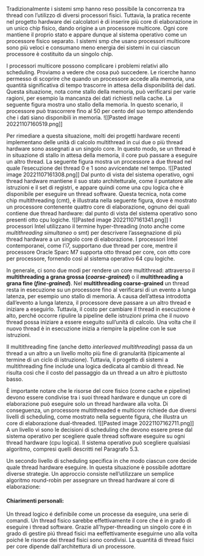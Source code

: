 Tradizionalmente i sistemi smp hanno reso possibile la concorrenza tra thread con l’utilizzo di diversi processori fisici. 
Tuttavia, la pratica recente nel progetto hardware dei calcolatori è di inserire più core di elaborazione in un unico chip fisico, dando origine a un processore multicore. 
Ogni core mantiene il proprio stato e appare dunque al sistema operativo come un processore fisico separato. 
I sistemi smp che usano processori multicore sono più veloci e consumano meno energia dei sistemi in cui ciascun processore è costituito da un singolo chip.

I processori multicore possono complicare i problemi relativi allo scheduling. 
Proviamo a vedere che cosa può succedere. Le ricerche hanno permesso di scoprire che quando un processore accede alla memoria, una quantità significativa di tempo trascorre in attesa della disponibilità dei dati. 
Questa situazione, nota come stallo della memoria, può verificarsi per varie ragioni, per esempio la mancanza dei dati richiesti nella cache. 
La seguente figura mostra uno stallo della memoria. In questo scenario, il processore può trascorrere fino al 50 per cento del suo tempo attendendo che i dati siano disponibili in memoria.
![[Pasted image 20221107160519.png]]

Per rimediare a questa situazione, molti dei progetti hardware recenti implementano delle unità di calcolo multithread in cui due o più thread hardware sono assegnati a un singolo core. 
In questo modo, se un thread è in situazione di stallo in attesa della memoria, il core può passare a eseguire un altro thread. 
La seguente figura mostra un processore a due thread nel quale l’esecuzione dei thread 0 e 1 sono avvicendate nel tempo.
![[Pasted image 20221107161308.png]]
Dal punto di vista del sistema operativo, ogni thread hardware mantiene il suo stato architetturale, come il puntatore alle istruzioni e il set di registri, e appare quindi come una cpu logica che è disponibile per eseguire un thread software. 
Questa tecnica, nota come chip multithreading (cmt), è illustrata nella seguente figura, dove è mostrato un processore contenente quattro core di elaborazione, ognuno dei quali contiene due thread hardware: dal punto di vista del sistema operativo sono presenti otto cpu logiche.
![[Pasted image 20221107161341.png]]
I processori Intel utilizzano il termine hyper-threading (noto anche come _multithreading simultaneo_ o smt) per descrivere l’assegnazione di più thread hardware a un singolo core di elaborazione. 
I processori Intel contemporanei, come l’i7, supportano due thread per core, mentre il processore Oracle Sparc M7 supporta otto thread per core, con otto core per processore, fornendo così al sistema operativo 64 cpu logiche.

In generale, ci sono due modi per rendere un core multithread:
attraverso il **multithreading a grana grossa (_coarse-grained_)** o il **multithreading a grana fine (_fine-grained_)**.
Nel **multithreading coarse-grained** un thread resta in esecuzione su un processore fino al verificarsi di un evento a lunga latenza, per esempio uno stallo di memoria. A causa dell’attesa introdotta dall’evento a lunga latenza, il processore deve passare a un altro thread e iniziare a eseguirlo. Tuttavia, il costo per cambiare il thread in esecuzione è alto, perché occorre ripulire la pipeline delle istruzioni prima che il nuovo thread possa iniziare a essere eseguito sull’unità di calcolo. Una volta che il nuovo thread è in esecuzione inizia a riempire la pipeline con le sue istruzioni.

Il multithreading fine (anche detto _interleaved multithreading_) passa da un thread a un altro a un livello molto più fine di granularità (tipicamente al termine di un ciclo di istruzione). Tuttavia, il progetto di sistemi a multithreading fine include una logica dedicata al cambio di thread. Ne risulta così che il costo del passaggio da un thread a un altro è piuttosto basso.

È importante notare che le risorse del core fisico (come cache e pipeline) devono essere condivise tra i suoi thread hardware e dunque un core di elaborazione può eseguire solo un thread hardware alla volta. 
Di conseguenza, un processore multithreaded e multicore richiede due diversi livelli di scheduling, come mostrato nella seguente figura, che illustra un core di elaborazione dual-threaded.
![[Pasted image 20221107162711.png]]
A un livello vi sono le decisioni di scheduling che devono essere prese dal sistema operativo per scegliere quale thread software eseguire su ogni thread hardware (cpu logica). 
Il sistema operativo può scegliere qualsiasi algoritmo, compresi quelli descritti nel Paragrafo 5.3.

Un secondo livello di scheduling specifica in che modo ciascun core decide quale thread hardware eseguire. In questa situazione è possibile adottare diverse strategie. Un approccio consiste nell’utilizzare un semplice algoritmo round-robin per assegnare un thread hardware al core di elaborazione:

#### Chiarimenti personali:
Un thread logico é definibile come un processe da eseguire, una serie di comandi.
Un thread fisico sarebbe effettivamente il core che é in grado di eseguire i thread software.
Grazie all'hyper-threading un singolo core é in grado di gestire piú thread fisici ma eeffettivamente eseguirne uno alla volta poiché le risorse dei thread fisici sono condivisi. 
La quantitá di thread fisici per core dipende dall'architettura di un processore.